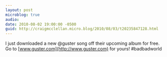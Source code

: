 ```yaml
---
layout: post
microblog: true
audio: 
date: 2010-08-02 19:00:00 -0500
guid: http://craigmcclellan.micro.blog/2010/08/03/t20235847128.html
---
```

I just downloaded a new @guster song off their upcoming album for free. Go to [www.guster.com](http://www.guster.com) for yours! #badbadworld
